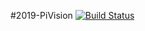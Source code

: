 #2019-PiVision [![Build Status](https://travis-ci.org/frc3197/2019-PiVision.svg?branch=master)](https://travis-ci.org/frc3197/2019-PiVision)
